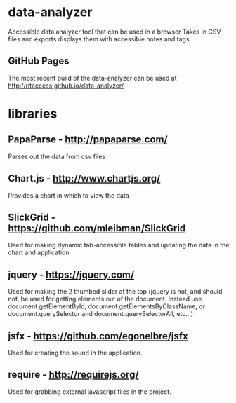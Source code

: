 # data-analyzer
Accessible data analyzer tool that can be used in a browser
Takes in CSV files and exports displays them with accessible notes and tags.

## GitHub Pages
The most recent build of the data-analyzer can be used at http://ritaccess.github.io/data-analyzer/

# libraries
## PapaParse - http://papaparse.com/
Parses out the data from csv files

## Chart.js - http://www.chartjs.org/
Provides a chart in which to view the data

## SlickGrid -https://github.com/mleibman/SlickGrid
Used for making dynamic tab-accessible tables and updating the data in the chart and application

## jquery - https://jquery.com/
Used for making the 2 thumbed slider at the top (jquery is not, and should not, be used for getting elements out of the document. Instead use document.getElementById, document.getElementsByClassName, or document.querySelector and document.querySelectorAll, etc...)

## jsfx - https://github.com/egonelbre/jsfx
Used for creating the sound in the application.

## require - http://requirejs.org/
Used for grabbing external javascript files in the project.
